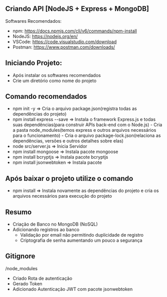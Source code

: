 ## Criando API [NodeJS + Express + MongoDB]

Softwares Recomendados:
 - npm: https://docs.npmjs.com/cli/v6/commands/npm-install
 - NodeJS: https://nodejs.org/en/
 - VSCode: https://code.visualstudio.com/download
 - Postman: https://www.postman.com/downloads/

## Iniciando Projeto:
 - Após instalar os softwares recomendados
 - Crie um diretório como nome do projeto

## Comando recomendados
 - npm init -y                   => Cria o arquivo package.json(registra todas as dependências do projeto)
 - npm install express --save    => Instala o framework Express.js e todas suas dependências(para construir APIs back-end com o Node.js)
                                  - Cria a pasta node_modules(temos express e outros arquivos necessários para o funcionamento)
                                  - Cria o arquivo package-lock.json(relaciona as dependências, versões e outros detalhes sobre elas)
 - node src/server.js            => Inicia Servidor
 - npm install mongoose          => Instala pacote mongoose
 - npm install bcryptjs          => Instala pacote bcryptjs
 - npm install jsonwebtoken      => Instala pacote
 
## Após baixar o projeto utilize o comando
 - npm install                   => Instala novamente as dependências do projeto e cria os arquivos necessários para execução do projeto

## Resumo
 - Criação de Banco no MongoDB (NoSQL)
 - Adicionando registros ao banco
   - Validação por email não permitindo duplicidade de registro
   - Criptografia de senha aumentando um pouco a segurança

## Gitignore
/node_modules

- Criado Rota de autenticação
- Gerado Token
- Adicionado Autenticação JWT com pacote jsonwebtoken
